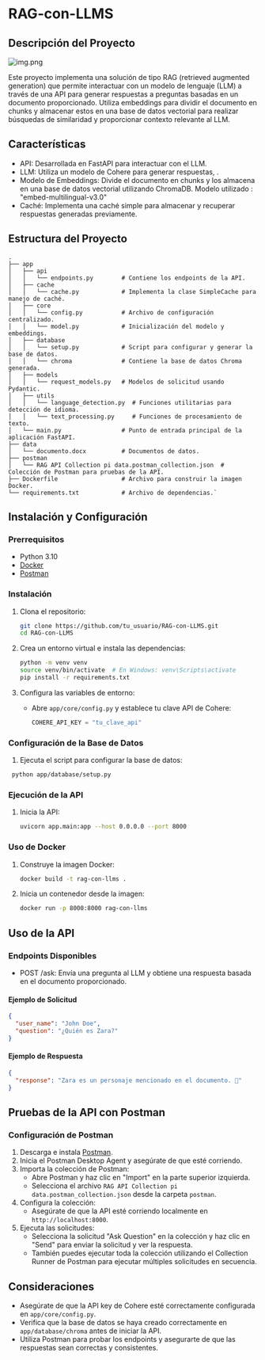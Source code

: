 RAG-con-LLMS
============

Descripción del Proyecto
------------------------

![img.png](img.png)

Este proyecto implementa una solución de tipo RAG (retrieved augmented generation) que permite interactuar con un modelo de lenguaje (LLM) a través de una API para generar respuestas a preguntas basadas en un documento proporcionado. Utiliza embeddings para dividir el documento en chunks y almacenar estos en una base de datos vectorial para realizar búsquedas de similaridad y proporcionar contexto relevante al LLM.

Características
---------------


-   API: Desarrollada en FastAPI para interactuar con el LLM.
-   LLM: Utiliza un modelo de Cohere para generar respuestas, .
-   Modelo de Embeddings: Divide el documento en chunks y los almacena en una base de datos vectorial utilizando ChromaDB. Modelo utilizado : "embed-multilingual-v3.0"
-   Caché: Implementa una caché simple para almacenar y recuperar respuestas generadas previamente.

Estructura del Proyecto
-----------------------

```plaintext
.
├── app
│   ├── api
│   │   └── endpoints.py        # Contiene los endpoints de la API.
│   ├── cache
│   │   └── cache.py            # Implementa la clase SimpleCache para manejo de caché.
│   ├── core
│   │   └── config.py           # Archivo de configuración centralizado.
│   │   └── model.py            # Inicialización del modelo y embeddings.
│   ├── database
│   │   └── setup.py            # Script para configurar y generar la base de datos.
│   │   └── chroma              # Contiene la base de datos Chroma generada.
│   ├── models
│   │   └── request_models.py   # Modelos de solicitud usando Pydantic.
│   ├── utils
│   │   └── language_detection.py  # Funciones utilitarias para detección de idioma.
│   │   └── text_processing.py     # Funciones de procesamiento de texto.
│   └── main.py                 # Punto de entrada principal de la aplicación FastAPI.
├── data
│   └── documento.docx          # Documentos de datos.
├── postman
│   └── RAG API Collection pi data.postman_collection.json  # Colección de Postman para pruebas de la API.
├── Dockerfile                  # Archivo para construir la imagen Docker.
└── requirements.txt            # Archivo de dependencias.`
```

Instalación y Configuración
---------------------------

### Prerrequisitos

-   Python 3.10
-   [Docker](https://www.docker.com/)
-   [Postman](https://www.postman.com/downloads/)

### Instalación

1.  Clona el repositorio:

    ```sh
    git clone https://github.com/tu_usuario/RAG-con-LLMS.git
    cd RAG-con-LLMS
    ```
2.  Crea un entorno virtual e instala las dependencias:

    ```sh
    python -m venv venv
    source venv/bin/activate  # En Windows: venv\Scripts\activate
    pip install -r requirements.txt
    ```



3.  Configura las variables de entorno:

    -   Abre `app/core/config.py` y establece tu clave API de Cohere:

        ```python
        COHERE_API_KEY = "tu_clave_api"
        ```
### Configuración de la Base de Datos

1.  Ejecuta el script para configurar la base de datos:

   ``` sh
    python app/database/setup.py
   ```

### Ejecución de la API

1.  Inicia la API:

    ```sh
    uvicorn app.main:app --host 0.0.0.0 --port 8000
    ```

### Uso de Docker

1.  Construye la imagen Docker:

    ```sh
    docker build -t rag-con-llms .
    ```

2.  Inicia un contenedor desde la imagen:

    ```sh
    docker run -p 8000:8000 rag-con-llms
    ```

Uso de la API
-------------

### Endpoints Disponibles

-   POST /ask: Envía una pregunta al LLM y obtiene una respuesta basada en el documento proporcionado.

#### Ejemplo de Solicitud

```json
{
  "user_name": "John Doe",
  "question": "¿Quién es Zara?"
}
```

#### Ejemplo de Respuesta

```json
{
  "response": "Zara es un personaje mencionado en el documento. 🌟"
}
```

Pruebas de la API con Postman
-----------------------------

### Configuración de Postman

1.  Descarga e instala [Postman](https://www.postman.com/downloads/).
2.  Inicia el Postman Desktop Agent y asegúrate de que esté corriendo.
3.  Importa la colección de Postman:
    -   Abre Postman y haz clic en "Import" en la parte superior izquierda.
    -   Selecciona el archivo `RAG API Collection pi data.postman_collection.json` desde la carpeta `postman`.
4.  Configura la colección:
    -   Asegúrate de que la API esté corriendo localmente en `http://localhost:8000`.
5.  Ejecuta las solicitudes:
    -   Selecciona la solicitud "Ask Question" en la colección y haz clic en "Send" para enviar la solicitud y ver la respuesta.
    -   También puedes ejecutar toda la colección utilizando el Collection Runner de Postman para ejecutar múltiples solicitudes en secuencia.

Consideraciones
---------------

-   Asegúrate de que la API key de Cohere esté correctamente configurada en `app/core/config.py`.
-   Verifica que la base de datos se haya creado correctamente en `app/database/chroma` antes de iniciar la API.
-   Utiliza Postman para probar los endpoints y asegurarte de que las respuestas sean correctas y consistentes.